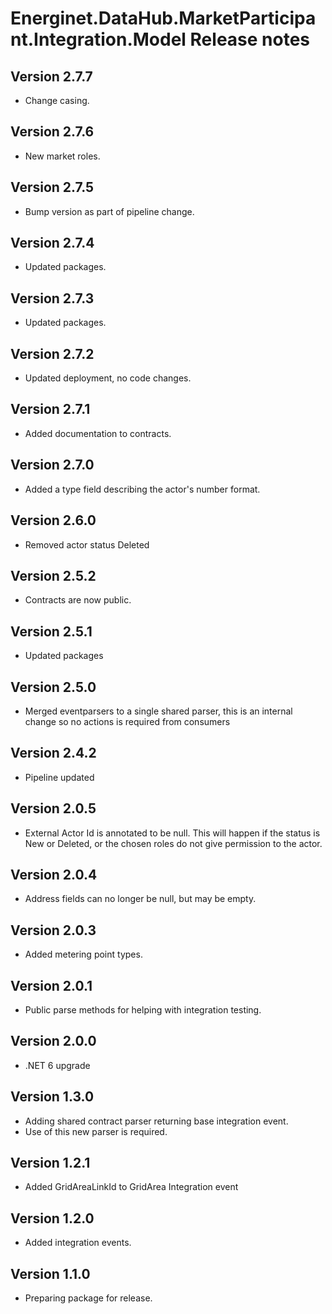# Energinet.DataHub.MarketParticipant.Integration.Model Release notes

## Version 2.7.7

- Change casing.

## Version 2.7.6

- New market roles.

## Version 2.7.5

- Bump version as part of pipeline change.

## Version 2.7.4

- Updated packages.

## Version 2.7.3

- Updated packages.

## Version 2.7.2

- Updated deployment, no code changes.

## Version 2.7.1

- Added documentation to contracts.

## Version 2.7.0

- Added a type field describing the actor's number format.

## Version 2.6.0

- Removed actor status Deleted

## Version 2.5.2

- Contracts are now public.

## Version 2.5.1

- Updated packages

## Version 2.5.0

- Merged eventparsers to a single shared parser, this is an internal change so no actions is required from consumers

## Version 2.4.2

- Pipeline updated

## Version 2.0.5

- External Actor Id is annotated to be null. This will happen if the status is New or Deleted, or the chosen roles do not give permission to the actor.

## Version 2.0.4

- Address fields can no longer be null, but may be empty.

## Version 2.0.3

- Added metering point types.

## Version 2.0.1

- Public parse methods for helping with integration testing.

## Version 2.0.0

- .NET 6 upgrade

## Version 1.3.0

- Adding shared contract parser returning base integration event.
- Use of this new parser is required.

## Version 1.2.1

- Added GridAreaLinkId to GridArea Integration event

## Version 1.2.0

- Added integration events.

## Version 1.1.0

- Preparing package for release.
